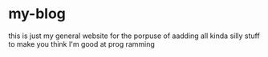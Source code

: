 # my-blog

this is just my general website for the porpuse of aadding all kinda silly stuff to make you think I'm good at prog ramming
